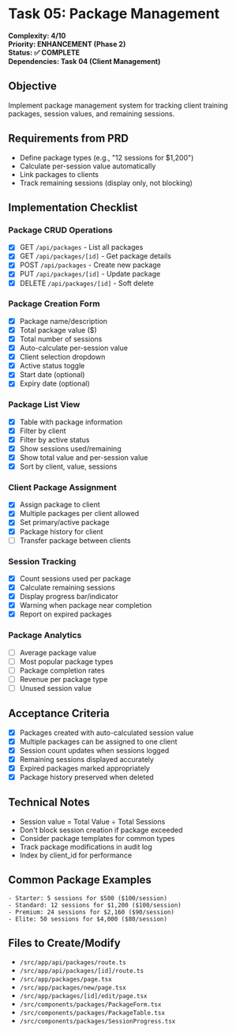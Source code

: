 # Task 05: Package Management

**Complexity: 4/10**  
**Priority: ENHANCEMENT (Phase 2)**  
**Status: ✅ COMPLETE**  
**Dependencies: Task 04 (Client Management)**

## Objective
Implement package management system for tracking client training packages, session values, and remaining sessions.

## Requirements from PRD
- Define package types (e.g., "12 sessions for $1,200")
- Calculate per-session value automatically
- Link packages to clients
- Track remaining sessions (display only, not blocking)

## Implementation Checklist

### Package CRUD Operations
- [x] GET `/api/packages` - List all packages
- [x] GET `/api/packages/[id]` - Get package details
- [x] POST `/api/packages` - Create new package
- [x] PUT `/api/packages/[id]` - Update package
- [x] DELETE `/api/packages/[id]` - Soft delete

### Package Creation Form
- [x] Package name/description
- [x] Total package value ($)
- [x] Total number of sessions
- [x] Auto-calculate per-session value
- [x] Client selection dropdown
- [x] Active status toggle
- [x] Start date (optional)
- [x] Expiry date (optional)

### Package List View
- [x] Table with package information
- [x] Filter by client
- [x] Filter by active status
- [x] Show sessions used/remaining
- [x] Show total value and per-session value
- [x] Sort by client, value, sessions

### Client Package Assignment
- [x] Assign package to client
- [x] Multiple packages per client allowed
- [x] Set primary/active package
- [x] Package history for client
- [ ] Transfer package between clients

### Session Tracking
- [x] Count sessions used per package
- [x] Calculate remaining sessions
- [x] Display progress bar/indicator
- [x] Warning when package near completion
- [x] Report on expired packages

### Package Analytics
- [ ] Average package value
- [ ] Most popular package types
- [ ] Package completion rates
- [ ] Revenue per package type
- [ ] Unused session value

## Acceptance Criteria
- [x] Packages created with auto-calculated session value
- [x] Multiple packages can be assigned to one client
- [x] Session count updates when sessions logged
- [x] Remaining sessions displayed accurately
- [x] Expired packages marked appropriately
- [x] Package history preserved when deleted

## Technical Notes
- Session value = Total Value ÷ Total Sessions
- Don't block session creation if package exceeded
- Consider package templates for common types
- Track package modifications in audit log
- Index by client_id for performance

## Common Package Examples
```
- Starter: 5 sessions for $500 ($100/session)
- Standard: 12 sessions for $1,200 ($100/session)
- Premium: 24 sessions for $2,160 ($90/session)
- Elite: 50 sessions for $4,000 ($80/session)
```

## Files to Create/Modify
- `/src/app/api/packages/route.ts`
- `/src/app/api/packages/[id]/route.ts`
- `/src/app/packages/page.tsx`
- `/src/app/packages/new/page.tsx`
- `/src/app/packages/[id]/edit/page.tsx`
- `/src/components/packages/PackageForm.tsx`
- `/src/components/packages/PackageTable.tsx`
- `/src/components/packages/SessionProgress.tsx`